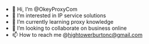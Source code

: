 - 👋 Hi, I’m @OkeyProxyCom
- 👀 I’m interested in IP service solutions
- 🌱 I’m currently learning proxy knowledge
- 💞️ I’m looking to collaborate on business online
- 📫 How to reach me @hightowerburtonc@gmail.com

<!---
OkeyProxyCom/OkeyProxyCom is a ✨ special ✨ repository because its `README.md` (this file) appears on your GitHub profile.
You can click the Preview link to take a look at your changes.
--->
